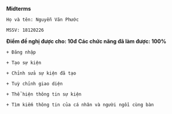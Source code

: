 **Midterms**

    Họ và tên: Nguyễn Văn Phước

    MSSV: 18120226

**Điểm đề nghị được cho: 10đ**
**Các chức năng đã làm được: 100%**

	+ Đăng nhập  

	+ Tạo sự kiện 

	+ Chỉnh sửa sự kiện đã tạo

	+ Tuỳ chỉnh giao diện

	+ Thể hiện thông tin sự kiện

	+ Tìm kiếm thông tin của cá nhân và người ngồi cùng bàn



